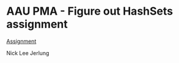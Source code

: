 # AAU PMA - Figure out HashSets assignment

[Assignment](https://www.dotnetcurry.com/csharp/1362/hashset-csharp-with-examples)

Nick Lee Jerlung 